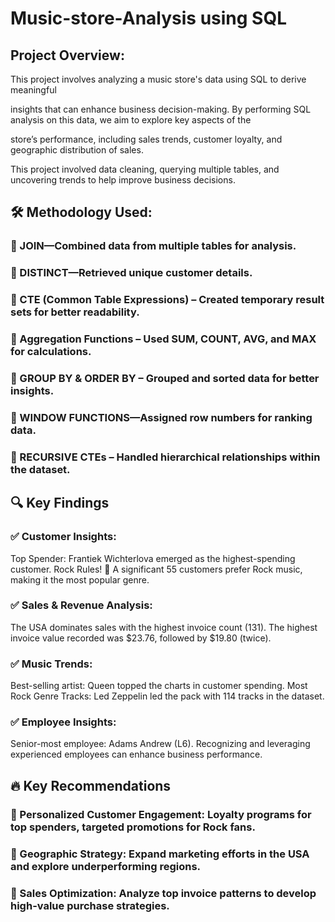 # Music-store-Analysis using SQL

## Project Overview:
This project involves analyzing a music store's data using SQL to derive meaningful 

insights that can enhance business decision-making. By performing SQL analysis on this data, we aim to explore key aspects of the 

store’s performance, including sales trends, customer loyalty, and geographic distribution of sales.


This project involved data cleaning, querying multiple tables, and uncovering trends to help improve business decisions. 
## 🛠 Methodology Used:

### 🔹 JOIN—Combined data from multiple tables for analysis.
### 🔹 DISTINCT—Retrieved unique customer details.
### 🔹 CTE (Common Table Expressions) – Created temporary result sets for better readability.
### 🔹 Aggregation Functions – Used SUM, COUNT, AVG, and MAX for calculations.
### 🔹 GROUP BY & ORDER BY – Grouped and sorted data for better insights.
### 🔹 WINDOW FUNCTIONS—Assigned row numbers for ranking data.
### 🔹 RECURSIVE CTEs – Handled hierarchical relationships within the dataset.

## 🔍 Key Findings
### ✅ Customer Insights:
Top Spender: Frantiek Wichterlova emerged as the highest-spending customer.
Rock Rules! 🎸 A significant 55 customers prefer Rock music, making it the most popular genre.
### ✅ Sales & Revenue Analysis:
The USA dominates sales with the highest invoice count (131).
The highest invoice value recorded was $23.76, followed by $19.80 (twice).
### ✅ Music Trends:
Best-selling artist: Queen topped the charts in customer spending.
Most Rock Genre Tracks: Led Zeppelin led the pack with 114 tracks in the dataset.
### ✅ Employee Insights:
Senior-most employee: Adams Andrew (L6).
Recognizing and leveraging experienced employees can enhance business performance.
## 🔥 Key Recommendations
### 🔹 Personalized Customer Engagement: Loyalty programs for top spenders, targeted promotions for Rock fans.
### 🔹 Geographic Strategy: Expand marketing efforts in the USA and explore underperforming regions.
### 🔹 Sales Optimization: Analyze top invoice patterns to develop high-value purchase strategies.


